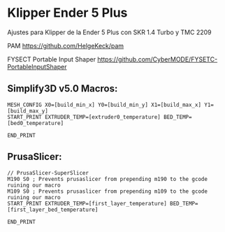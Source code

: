 # Klipper Ender 5 Plus

Ajustes para Klipper de la Ender 5 Plus con SKR 1.4 Turbo y TMC 2209

PAM https://github.com/HelgeKeck/pam

FYSECT Portable Input Shaper https://github.com/CyberMODE/FYSETC-PortableInputShaper

## Simplify3D v5.0 Macros:
```
MESH_CONFIG X0=[build_min_x] Y0=[build_min_y] X1=[build_max_x] Y1=[build_max_y]
START_PRINT EXTRUDER_TEMP=[extruder0_temperature] BED_TEMP=[bed0_temperature]
```
```
END_PRINT
```
## PrusaSlicer:
```
// PrusaSlicer-SuperSlicer
M190 S0 ; Prevents prusaslicer from prepending m190 to the gcode ruining our macro
M109 S0 ; Prevents prusaslicer from prepending m109 to the gcode ruining our macro
START_PRINT EXTRUDER_TEMP=[first_layer_temperature] BED_TEMP=[first_layer_bed_temperature]
```
```
END_PRINT
```
